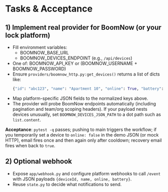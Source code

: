 
# Tasks & Acceptance

## 1) Implement real provider for BoomNow (or your lock platform)
- Fill environment variables:
  - BOOMNOW_BASE_URL
  - BOOMNOW_DEVICES_ENDPOINT (e.g., `/api/devices`)
- One of: BOOMNOW_API_KEY or (BOOMNOW_USERNAME + BOOMNOW_PASSWORD)
- Ensure `providers/boomnow_http.py:get_devices()` returns a list of dicts like:
  ```python
  {"id": "abc123", "name": "Apartment 10", "online": True, "battery": 91}
  ```
- Map platform-specific JSON fields to the normalized keys above.
- The provider will probe BoomNow endpoints automatically (including pagination and team/org scoping headers). If your payload nests devices unusually, set `BOOMNOW_DEVICES_JSON_PATH` to a dot path such as `list.content`.

**Acceptance**: `pytest -q` passes; pushing to main triggers the workflow; if you temporarily set a device to `online: false` in the demo JSON (or mock HTTP), email fires once and then again only after cooldown; recovery email fires when back to `true`.

## 2) Optional webhook
- Expose `app/webhook.py` and configure platform webhooks to call `/event` with JSON payloads `{deviceId, name, online, battery}`.
- Reuse `state.py` to decide what notifications to send.

